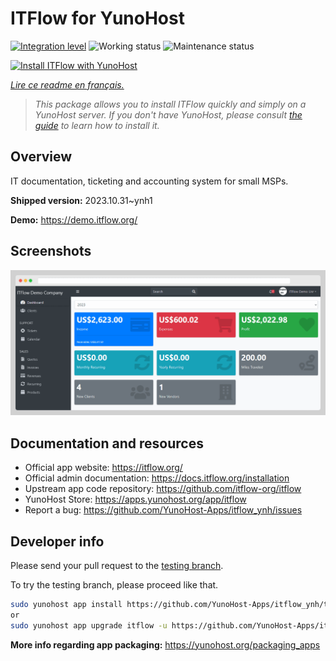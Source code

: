 <!--
N.B.: This README was automatically generated by https://github.com/YunoHost/apps/tree/master/tools/README-generator
It shall NOT be edited by hand.
-->

# ITFlow for YunoHost

[![Integration level](https://dash.yunohost.org/integration/itflow.svg)](https://dash.yunohost.org/appci/app/itflow) ![Working status](https://ci-apps.yunohost.org/ci/badges/itflow.status.svg) ![Maintenance status](https://ci-apps.yunohost.org/ci/badges/itflow.maintain.svg)

[![Install ITFlow with YunoHost](https://install-app.yunohost.org/install-with-yunohost.svg)](https://install-app.yunohost.org/?app=itflow)

*[Lire ce readme en français.](./README_fr.md)*

> *This package allows you to install ITFlow quickly and simply on a YunoHost server.
If you don't have YunoHost, please consult [the guide](https://yunohost.org/#/install) to learn how to install it.*

## Overview

IT documentation, ticketing and accounting system for small MSPs.

**Shipped version:** 2023.10.31~ynh1

**Demo:** https://demo.itflow.org/

## Screenshots

![Screenshot of ITFlow](./doc/screenshots/readme.gif)

## Documentation and resources

* Official app website: <https://itflow.org/>
* Official admin documentation: <https://docs.itflow.org/installation>
* Upstream app code repository: <https://github.com/itflow-org/itflow>
* YunoHost Store: <https://apps.yunohost.org/app/itflow>
* Report a bug: <https://github.com/YunoHost-Apps/itflow_ynh/issues>

## Developer info

Please send your pull request to the [testing branch](https://github.com/YunoHost-Apps/itflow_ynh/tree/testing).

To try the testing branch, please proceed like that.

``` bash
sudo yunohost app install https://github.com/YunoHost-Apps/itflow_ynh/tree/testing --debug
or
sudo yunohost app upgrade itflow -u https://github.com/YunoHost-Apps/itflow_ynh/tree/testing --debug
```

**More info regarding app packaging:** <https://yunohost.org/packaging_apps>
